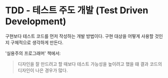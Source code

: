 # TDD - 테스트 주도 개발 (Test Driven Development)

구현보다 테스트 코드를 먼저 작성하는 개발 방법이다.
구현 대상을 어떻게 사용할 것인지 구체적으로 생각하게 만든다.

'실용주의 프로그래머' 책에서:
> 디자인을 잘 만드려고 할 때보다 테스트 가능성을 높이려고 했을 떄 결과 코드의 디자인이 나은 경우가 많다.
